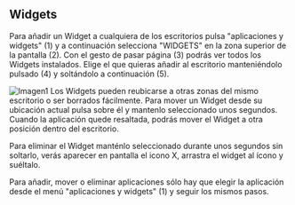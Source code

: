 ## Widgets

Para añadir un Widget a cualquiera de los escritorios pulsa "aplicaciones y widgets" (1) y a continuación selecciona 
"WIDGETS" en la zona superior de la pantalla (2). Con el gesto de pasar página (3) podrás ver todos los Widgets 
instalados. Elige el que quieras añadir al escritorio manteniéndolo pulsado (4) y soltándolo a continuación (5).

![Imagen1](http://static.energysistem.com/images/manuals/39530/53707f89d8a39.jpg)
Los Widgets pueden reubicarse a otras zonas del mismo escritorio o ser borrados fácilmente. Para mover
un Widget desde su ubicación actual pulsa sobre él y mantenlo seleccionado unos segundos. Cuando la
aplicación quede resaltada, podrás mover el Widget a otra posición dentro del escritorio.

Para eliminar el Widget manténlo seleccionado durante unos segundos sin soltarlo, verás aparecer en
pantalla el icono X, arrastra el widget al ícono y suéltalo.

Para añadir, mover o eliminar aplicaciones sólo hay que elegir la aplicación desde el menú "aplicaciones y
widgets" (1) y seguir los mismos pasos.
